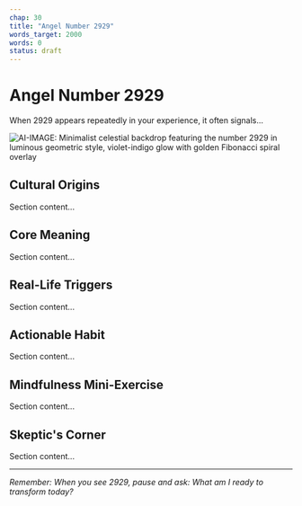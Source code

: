 ```yaml
---
chap: 30
title: "Angel Number 2929"
words_target: 2000
words: 0
status: draft
---
```


# Angel Number 2929

When 2929 appears repeatedly in your experience, it often signals...

![AI-IMAGE: Minimalist celestial backdrop featuring the number 2929 in luminous geometric style, violet-indigo glow with golden Fibonacci spiral overlay]()

## Cultural Origins

Section content...

## Core Meaning

Section content...

## Real-Life Triggers

Section content...

## Actionable Habit

Section content...

## Mindfulness Mini-Exercise

Section content...

## **Skeptic's Corner**

Section content...

---

*Remember: When you see 2929, pause and ask: What am I ready to transform today?*
